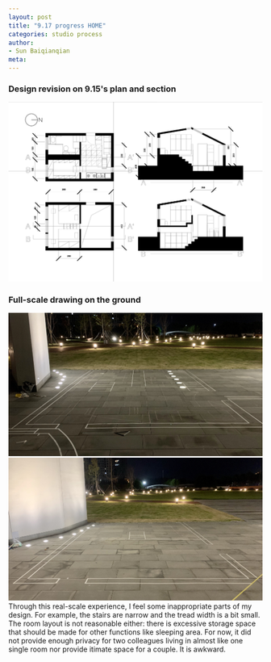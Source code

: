 ```yaml
---
layout: post
title: "9.17 progress HOME"
categories: studio process
author:
- Sun Baiqianqian
meta:
---
```




### Design revision on 9.15's plan and section

![1](https://raw.githubusercontent.com/SunBaiqianqian/SunBaiqianqian-Portfolio/master/assets/9.17.jpg)



### Full-scale drawing on the ground

![1](https://raw.githubusercontent.com/SunBaiqianqian/SunBaiqianqian-Portfolio/master/assets/BaiqianqianSun_03first%20floor%2Bbasement%20plan.jpg)
![2](https://raw.githubusercontent.com/SunBaiqianqian/SunBaiqianqian-Portfolio/master/assets/BaiqianqianSun_03second%20floor%20plan.jpg)
Through this real-scale experience, I feel some inappropriate parts of my design. For example, the stairs are narrow and the tread width is a bit small. The room layout is not reasonable either: there is excessive storage space that should be made for other functions like sleeping area. For now, it did not provide enough privacy for two colleagues living in almost like one single room nor provide itimate space for a couple. It is awkward.
